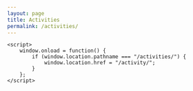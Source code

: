 ```yaml
---
layout: page
title: Activities
permalink: /activities/
---
```


<body>
    <!-- Other HTML content -->
    
    <script>
        window.onload = function() {
            if (window.location.pathname === "/activities/") {
                window.location.href = "/activity/";
            }
        };
    </script>
</body>
